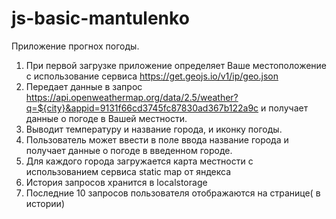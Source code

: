 # js-basic-mantulenko

Приложение прогнох погоды.

1. При первой загрузке приложение определяет Ваше местоположение с использование сервиса https://get.geojs.io/v1/ip/geo.json
2. Передает данные в запрос https://api.openweathermap.org/data/2.5/weather?q=${city}&appid=9131f66cd3745fc87830ad367b122a9c и получает данные о погоде в Вашей местности.
3. Выводит температуру и название города, и иконку погоды.
4. Пользователь может ввести в поле ввода название города и получает данные о погоде в введенном городе.
5. Для каждого города загружается карта местности с использованием сервиса static map от яндекса
6. История запросов хранится в localstorage
7. Последние 10 запросов пользователя отображаются на странице( в истории)
